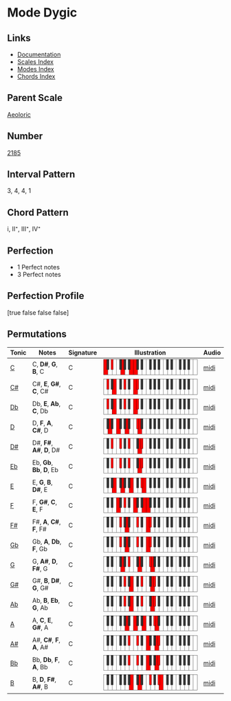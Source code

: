 # Mode Dygic

## Links

- [Documentation](index.md)
- [Scales Index](Scales.md)
- [Modes Index](Modes.md)
- [Chords Index](Chords.md)

## Parent Scale

[Aeoloric](ScaleAeoloric.md)

## Number

[2185](https://ianring.com/musictheory/scales/2185)

## Interval Pattern

3, 4, 4, 1

## Chord Pattern

i, II⁺, III⁺, IV⁺

## Perfection

- 1 Perfect notes
- 3 Perfect notes

## Perfection Profile

[true false false false]

## Permutations

| Tonic | Notes | Signature | Illustration | Audio |
|-------|-------|-----------|--------------|-------|
| [C](ModeCNaturalDygic.md) | C, **D#**, **G**, **B**, C | C | ![CNaturalDygic](ModeCNaturalDygic.png) | [midi](https://github.com/edipermadi/music/blob/main/docs/ModeCNaturalDygic.mid?raw=true) |
| [C#](ModeCSharpDygic.md) | C#, **E**, **G#**, **C**, C# | C | ![CSharpDygic](ModeCSharpDygic.png) | [midi](https://github.com/edipermadi/music/blob/main/docs/ModeCSharpDygic.mid?raw=true) |
| [Db](ModeDFlatDygic.md) | Db, **E**, **Ab**, **C**, Db | C | ![DFlatDygic](ModeDFlatDygic.png) | [midi](https://github.com/edipermadi/music/blob/main/docs/ModeDFlatDygic.mid?raw=true) |
| [D](ModeDNaturalDygic.md) | D, **F**, **A**, **C#**, D | C | ![DNaturalDygic](ModeDNaturalDygic.png) | [midi](https://github.com/edipermadi/music/blob/main/docs/ModeDNaturalDygic.mid?raw=true) |
| [D#](ModeDSharpDygic.md) | D#, **F#**, **A#**, **D**, D# | C | ![DSharpDygic](ModeDSharpDygic.png) | [midi](https://github.com/edipermadi/music/blob/main/docs/ModeDSharpDygic.mid?raw=true) |
| [Eb](ModeEFlatDygic.md) | Eb, **Gb**, **Bb**, **D**, Eb | C | ![EFlatDygic](ModeEFlatDygic.png) | [midi](https://github.com/edipermadi/music/blob/main/docs/ModeEFlatDygic.mid?raw=true) |
| [E](ModeENaturalDygic.md) | E, **G**, **B**, **D#**, E | C | ![ENaturalDygic](ModeENaturalDygic.png) | [midi](https://github.com/edipermadi/music/blob/main/docs/ModeENaturalDygic.mid?raw=true) |
| [F](ModeFNaturalDygic.md) | F, **G#**, **C**, **E**, F | C | ![FNaturalDygic](ModeFNaturalDygic.png) | [midi](https://github.com/edipermadi/music/blob/main/docs/ModeFNaturalDygic.mid?raw=true) |
| [F#](ModeFSharpDygic.md) | F#, **A**, **C#**, **F**, F# | C | ![FSharpDygic](ModeFSharpDygic.png) | [midi](https://github.com/edipermadi/music/blob/main/docs/ModeFSharpDygic.mid?raw=true) |
| [Gb](ModeGFlatDygic.md) | Gb, **A**, **Db**, **F**, Gb | C | ![GFlatDygic](ModeGFlatDygic.png) | [midi](https://github.com/edipermadi/music/blob/main/docs/ModeGFlatDygic.mid?raw=true) |
| [G](ModeGNaturalDygic.md) | G, **A#**, **D**, **F#**, G | C | ![GNaturalDygic](ModeGNaturalDygic.png) | [midi](https://github.com/edipermadi/music/blob/main/docs/ModeGNaturalDygic.mid?raw=true) |
| [G#](ModeGSharpDygic.md) | G#, **B**, **D#**, **G**, G# | C | ![GSharpDygic](ModeGSharpDygic.png) | [midi](https://github.com/edipermadi/music/blob/main/docs/ModeGSharpDygic.mid?raw=true) |
| [Ab](ModeAFlatDygic.md) | Ab, **B**, **Eb**, **G**, Ab | C | ![AFlatDygic](ModeAFlatDygic.png) | [midi](https://github.com/edipermadi/music/blob/main/docs/ModeAFlatDygic.mid?raw=true) |
| [A](ModeANaturalDygic.md) | A, **C**, **E**, **G#**, A | C | ![ANaturalDygic](ModeANaturalDygic.png) | [midi](https://github.com/edipermadi/music/blob/main/docs/ModeANaturalDygic.mid?raw=true) |
| [A#](ModeASharpDygic.md) | A#, **C#**, **F**, **A**, A# | C | ![ASharpDygic](ModeASharpDygic.png) | [midi](https://github.com/edipermadi/music/blob/main/docs/ModeASharpDygic.mid?raw=true) |
| [Bb](ModeBFlatDygic.md) | Bb, **Db**, **F**, **A**, Bb | C | ![BFlatDygic](ModeBFlatDygic.png) | [midi](https://github.com/edipermadi/music/blob/main/docs/ModeBFlatDygic.mid?raw=true) |
| [B](ModeBNaturalDygic.md) | B, **D**, **F#**, **A#**, B | C | ![BNaturalDygic](ModeBNaturalDygic.png) | [midi](https://github.com/edipermadi/music/blob/main/docs/ModeBNaturalDygic.mid?raw=true) |
